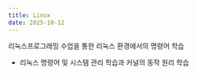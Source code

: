 ```yaml
---
title: Linux
date: 2025-10-12
---
```


리눅스프로그래밍 수업을 통한 리눅스 환경에서의 명령어 학습

<!--more-->

- 리눅스 명령어 및 시스템 관리 학습과 커널의 동작 원리 학습
